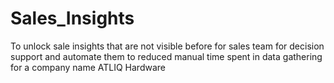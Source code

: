 # Sales_Insights
To unlock sale insights that are not visible before for sales team for decision support and automate them to reduced manual time  spent in data gathering for a company name ATLIQ Hardware
